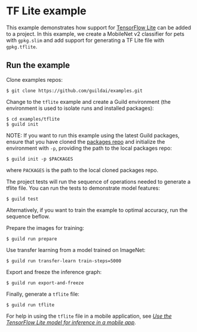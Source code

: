 # TF Lite example

This example demonstrates how support for [TensorFlow
Lite](https://www.tensorflow.org/lite/) can be added to a project.  In
this example, we create a MobileNet v2 classifier for pets with
`gpkg.slim` and add support for generating a TF Lite file with
`gpkg.tflite`.

## Run the example

Clone examples repos:

    $ git clone https://github.com/guildai/examples.git

Change to the `tflite` example and create a Guild environment (the
environment is used to isolate runs and installed packages):

    $ cd examples/tflite
    $ guild init

NOTE: If you want to run this example using the latest Guild packages,
ensure that you have cloned the [packages
repo](https://github.com/guildai/packages) and initialize the
environment with `-p`, providing the path to the local packages repo:

    $ guild init -p $PACKAGES

where `PACKAGES` is the path to the local cloned packages repo.

The project tests will run the sequence of operations needed to
generate a tflite file. You can run the tests to demonstrate model
features:

    $ guild test

Alternatively, if you want to train the example to optimal accuracy,
run the sequence beflow.

Prepare the images for training:

    $ guild run prepare

Use transfer learning from a model trained on ImageNet:

    $ guild run transfer-learn train-steps=5000

Export and freeze the inference graph:

    $ guild run export-and-freeze

Finally, generate a `tflite` file:

    $ guild run tflite

For help in using the `tflite` file in a mobile application, see *[Use
the TensorFlow Lite model for inference in a mobile
app](https://www.tensorflow.org/lite/devguide#3_use_the_tensorflow_lite_model_for_inference_in_a_mobile_app)*.

